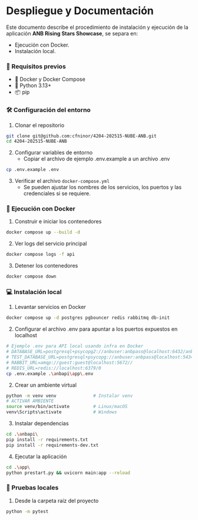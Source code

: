 # Despliegue y Documentación

Este documento describe el procedimiento de instalación y ejecución de la aplicación **ANB Rising Stars Showcase**, se separa en:

* Ejecución con Docker.
* Instalación local. 

###  📌 Requisitos previos

* 🐳 Docker y Docker Compose
* 🐍 Python 3.13+
* 📦 pip

###  🛠️ Configuración del entorno
1. Clonar el repositorio 
```bash 
git clone git@github.com:cfninor/4204-202515-NUBE-ANB.git
cd 4204-202515-NUBE-ANB
```

2. Configurar variables de entorno
    * Copiar el archivo de ejemplo .env.example a un archivo .env
```bash
cp .env.example .env
```

3. Verificar el archivo `docker-compose.yml`
    * Se pueden ajustar los nombres de los servicios, los puertos y las credenciales si se requiere.

### 🐳 Ejecución con Docker

1. Construir e iniciar los contenedores
```bash
docker compose up --build -d
```

2. Ver logs del servicio principal
```bash
docker compose logs -f api
```

3. Detener los contenedores
```bash
docker compose down
```

### 💻 Instalación local

1. Levantar servicios en Docker
```bash
docker compose up -d postgres pgbouncer redis rabbitmq db-init
```

2. Configurar el archivo .env para apuntar a los puertos expuestos en localhost
```bash
# Ejemplo .env para API local usando infra en Docker
# DATABASE_URL=postgresql+psycopg2://anbuser:anbpass@localhost:6432/anbdb
# TEST_DATABASE_URL=postgresql+psycopg://anbuser:anbpass@localhost:5434/anbdb_test
# RABBIT_URL=amqp://guest:guest@localhost:5672//
# REDIS_URL=redis://localhost:6379/0
cp .env.example .\anbapi\app\.env
```

2. Crear un ambiente virtual 
```bash
python -m venv venv              # Instalar venv
# ACTIVAR AMBIENTE
source venv/bin/activate         # Linux/macOS
venv\Scripts\activate            # Windows
```

3. Instalar dependencias
```bash
cd .\anbapi\
pip install -r requirements.txt
pip install -r requirements-dev.txt
```

4. Ejecutar la aplicación
```bash
cd .\app\
python prestart.py && uvicorn main:app --reload
```

### 🧪 Pruebas locales

1. Desde la carpeta raíz del proyecto
```bash
python -m pytest
```
